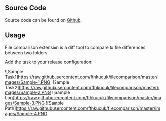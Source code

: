 ## Source Code

Source code can be found on [Github](https://github.com/fthkucuk/filecomparison.git).

## Usage

File comparison extension is a diff tool to compare to file differences between two folders

Add the task to your release configuration:

![Sample Task1]https://raw.githubusercontent.com/fthkucuk/filecomparison/master/images/Sample-1.PNG
![Sample Task2]https://raw.githubusercontent.com/fthkucuk/filecomparison/master/images/Sample-2.PNG
![Sample Log]https://raw.githubusercontent.com/fthkucuk/filecomparison/master/images/Sample-3.PNG
![Sample Path]https://raw.githubusercontent.com/fthkucuk/filecomparison/master/images/Sample-4.PNG